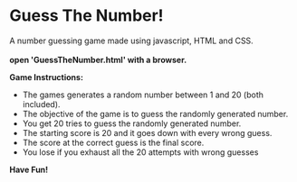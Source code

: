 <h1>Guess The Number!</h1>
<p>A number guessing game made using javascript, HTML and CSS.
  <br>
  <br>
  <b>open 'GuessTheNumber.html' with a browser.</b>
</p>

<b>Game Instructions:</b>
<ul>
  <li>The games generates a random number between 1 and 20 (both included).</li>
  <li>The objective of the game is to guess the randomly generated number.</li>
  <li>You get 20 tries to guess the randomly generated number.</li>
  <li>The starting score is 20 and it goes down with every wrong guess.</li>
  <li>The score at the correct guess is the final score.</li>
  <li>You lose if you exhaust all the 20 attempts with wrong guesses</li>
</ul>
<b>Have Fun!</b>
